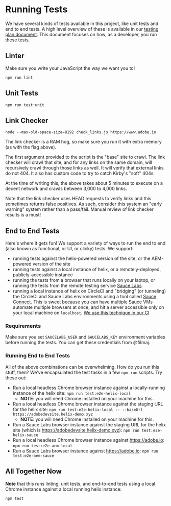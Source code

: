 # Running Tests

We have several kinds of tests available in this project, like unit tests and
end to end tests. A high level overview of these is available in our [testing
plan document](../docs/TESTING-CD-CD.md). This document focuses on how, as a
developer, you run these tests.

## Linter

Make sure you write your JavaScript the way we want you to!

    npm run lint

## Unit Tests

    npm run test:unit

## Link Checker

    node --max-old-space-size=8192 check_links.js https://www.adobe.io

The link checker is a RAM hog, so make sure you run it with extra memory (as
with the flag above).

The first argument provided to the script is the "base" site to crawl. The link
checker will crawl that site, and for any links on the same domain, will recursively
crawl through those links as well. It will verify that external links do not 404.
It also has custom code to try to catch Kirby's "soft" 404s.

At the time of writing this, the above takes about 5 minutes to execute on a
decent network and crawls between 3,000 to 4,000 links.

Note that the link checker uses HEAD requests to verify links and this sometimes
returns false positives. As such, consider this system an "early warning" system
rather than a pass/fail. Manual review of link checker results is a must!

## End to End Tests

Here's where it gets fun! We support a variety of ways to run the end to end
(also known as functional, or UI, or clicky) tests. We support:

- running tests against the helix-powered version of the site, or the
    AEM-powered version of the site
- running tests against a local instance of helix, or a remotely-deployed,
    publicly-accessible instance
- running the tests from a browser that runs locally on your laptop, or running
    the tests from the remote testing service [Sauce
    Labs](http://saucelabs.com)
- running a local instance of helix on CircleCI and "bridging" (or tunneling)
    the CircleCI and Sauce Labs environments using a tool called [Sauce
    Connect](https://wiki.saucelabs.com/display/DOCS/Sauce+Connect+Proxy). This
    is sweet because you can have multiple Sauce VMs automate multiple browsers
    at once, and hit a server accessible only on your local machine on
    `localhost`. [We use this technique in our CI](../.circleci/config.yml#L15-L24)

### Requirements

Make sure you set `SAUCELABS_USER` and `SAUCELABS_KEY` environment variables
before running the tests. You can get these credentials from @filmaj.

### Running End to End Tests

All of the above combinations can be overwhelming. How do you run this stuff, then?
We've encapsulated the test tasks in a few `npm run` scripts. Try these out:

- Run a local headless Chrome browser instance against a locally-running
    instance of the helix site: `npm run test:e2e-helix-local`
    - **NOTE**: you will need Chrome installed on your machine for this.
- Run a local headless Chrome browser instance against the staging URL for the
    helix site: `npm run test:e2e-helix-local -- --baseUrl
    https://adobedevsite.helix-demo.xyz`
    - **NOTE**: you will need Chrome installed on your machine for this.
- Run a Sauce Labs browser instance against the staging URL for the helix site
    (which is https://adobedevsite.helix-demo.xyz): `npm run test:e2e-helix-sauce`
- Run a local headless Chrome browser instance against https://adobe.io: `npm
    run test:e2e-aem-local`
- Run a Sauce Labs browser instance against https://adobe.io: `npm run
    test:e2e-aem-sauce`

## All Together Now

**Note** that this runs linting, unit tests, and end-to-end tests using a local Chrome
instance against a local running helix instance:

    npm test
